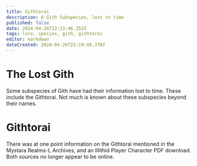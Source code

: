 ```yaml
---
title: Githtorai
description: A Gith Subspecies, lost to time
published: false
date: 2024-04-26T22:23:46.252Z
tags: lore, species, gith, githtorei
editor: markdown
dateCreated: 2024-04-26T22:19:49.370Z
---
```


# The Lost Gith
Some subspecies of Gith have had their information lost to time. These include the Githtorai. Not much is known about these subspecies beyond their names.

# Githtorai
There was at one point information on the Githtorai mentioned in the Mystara Realms-L Archives, and an Illithid Player Character PDF download. Both sources no longer appear to be online.